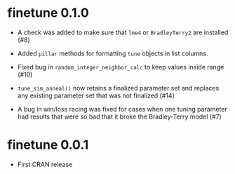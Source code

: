 # finetune 0.1.0

* A check was added to make sure that `lme4` or `BradleyTerry2` are installed (#8)

* Added `pillar` methods for formatting `tune` objects in list columns. 

* Fixed bug in `random_integer_neighbor_calc` to keep values inside range (#10)

* `tune_sim_anneal()` now retains a finalized parameter set and replaces any existing parameter set that was not finalized (#14)

* A bug in win/loss racing was fixed for cases when one tuning parameter had results that were so bad that it broke the Bradley-Terry model (#7)

# finetune 0.0.1

* First CRAN release
